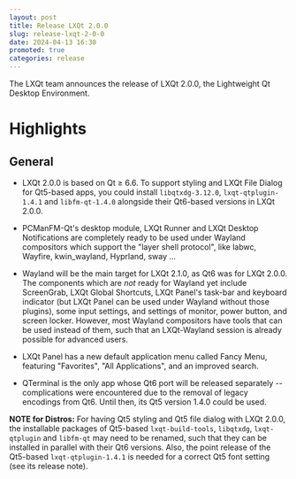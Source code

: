 ```yaml
---
layout: post
title: Release LXQt 2.0.0
slug: release-lxqt-2-0-0
date: 2024-04-13 16:30
promoted: true
categories: release
---
```



The LXQt team announces the release of LXQt 2.0.0, the Lightweight Qt Desktop Environment.

# Highlights

## General

 * LXQt 2.0.0 is based on Qt ≥ 6.6. To support styling and LXQt File Dialog for Qt5-based apps, you could install `libqtxdg-3.12.0`, `lxqt-qtplugin-1.4.1` and `libfm-qt-1.4.0` alongside their Qt6-based versions in LXQt 2.0.0.

 * PCManFM-Qt's desktop module, LXQt Runner and LXQt Desktop Notifications are completely ready to be used under Wayland compositors which support the "layer shell protocol", like labwc, Wayfire, kwin_wayland, Hyprland, sway ...

 * Wayland will be the main target for LXQt 2.1.0, as Qt6 was for LXQt 2.0.0. The components which are *not* ready for Wayland yet include ScreenGrab, LXQt Global Shortcuts, LXQt Panel's task-bar and keyboard indicator (but LXQt Panel can be used under Wayland without those plugins), some input settings, and settings of monitor, power button, and screen locker. However, most Wayland compositors have tools that can be used instead of them, such that an LXQt-Wayland session is already possible for advanced users.

 * LXQt Panel has a new default application menu called Fancy Menu, featuring "Favorites", "All Applications", and an improved search.

 * QTerminal is the only app whose Qt6 port will be released separately -- complications were encountered due to the removal of legacy encodings from Qt6. Until then, its Qt5 version 1.4.0 could be used.

**NOTE for Distros:** For having Qt5 styling and Qt5 file dialog with LXQt 2.0.0, the installable packages of Qt5-based `lxqt-build-tools`, `libqtxdg`, `lxqt-qtplugin` and `libfm-qt` may need to be renamed, such that they can be installed in parallel with their Qt6 versions. Also, the point release of the Qt5-based `lxqt-qtplugin-1.4.1` is needed for a correct Qt5 font setting (see its release note).

